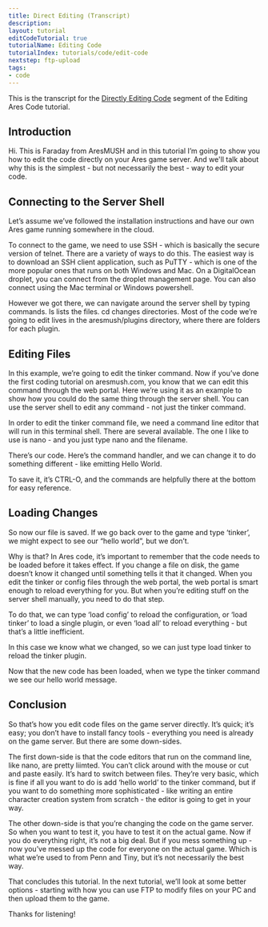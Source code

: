 ```yaml
---
title: Direct Editing (Transcript)
description: 
layout: tutorial
editCodeTutorial: true
tutorialName: Editing Code
tutorialIndex: tutorials/code/edit-code
nextstep: ftp-upload
tags:
- code
---
```


This is the transcript for the [Directly Editing Code](/tutorials/code/edit-code/direct-edit.html)  segment of the Editing Ares Code tutorial.

## Introduction

Hi.  This is Faraday from AresMUSH and in this tutorial I’m going to show you how to edit the code directly on your Ares game server.  And we'll talk about why this is the simplest - but not necessarily the best - way to edit your code.

## Connecting to the Server Shell

Let’s assume we’ve followed the installation instructions and have our own Ares game running somewhere in the cloud.

To connect to the game, we need to use SSH - which is basically the secure version of telnet.  There are a variety of ways to do this.  The easiest way is to download an SSH client application, such as PuTTY - which is one of the more popular ones that runs on both Windows and Mac.  On a DigitalOcean droplet, you can connect from the droplet management page.  You can also connect using the Mac terminal or Windows powershell.

However we got there, we can navigate around the server shell by typing commands.  ls lists the files.  cd changes directories.  Most of the code we’re going to edit lives in the aresmush/plugins directory, where there are folders for each plugin.

## Editing Files

In this example, we’re going to edit the tinker command.  Now if you’ve done the first coding tutorial on aresmush.com, you know that we can edit this command through the web portal.  Here we’re using it as an example to show how you could do the same thing through the server shell.  You can use the server shell to edit any command - not just the tinker command.

In order to edit the tinker command file, we need a command line editor that will run in this terminal shell.  There are several available.  The one I like to use is nano - and you just type nano and the filename.  

There’s our code.  Here’s the command handler, and we can change it to do something different - like emitting Hello World.

To save it, it’s CTRL-O, and the commands are helpfully there at the bottom for easy reference.

## Loading Changes

So now our file is saved.  If we go back over to the game and type ‘tinker’, we might expect to see our “hello world”, but we don’t.

Why is that?    In Ares code, it’s important to remember that the code needs to be loaded before it takes effect.  If you change a file on disk, the game doesn’t know it changed until something tells it that it changed.  When you edit the tinker or config files through the web portal, the web portal is smart enough to reload everything for you.  But when you’re editing stuff on the server shell manually, you need to do that step.

To do that, we can type ‘load config’ to reload the configuration, or ‘load tinker’ to load a single plugin, or even ‘load all’ to reload everything - but that’s a little inefficient.

In this case we know what we changed, so we can just type load tinker to reload the tinker plugin.

Now that the new code has been loaded, when we type the tinker command we see our hello world message.

## Conclusion

So that’s how you edit code files on the game server directly.  It’s quick; it’s easy; you don’t have to install fancy tools - everything you need is already on the game server.  But there are some down-sides.

The first down-side is that the code editors that run on the command line, like nano, are pretty liimted.  You can’t click around with the mouse or cut and paste easily.  It’s hard to switch between files.  They’re very basic, which is fine if all you want to do is add ‘hello world’ to the tinker command, but if you want to do something more sophisticated - like writing an entire character creation system from scratch - the editor is going to get in your way.

The other down-side is that you’re changing the code on the game server.  So when you want to test it, you have to test it on the actual game.  Now if you do everything right, it’s not a big deal.  But if you mess something up - now you’ve messed up the code for everyone on the actual game.  Which is what we’re used to from Penn and Tiny, but it’s not necessarily the best way.

That concludes this tutorial.  In the next tutorial, we’ll look at some better options - starting with how you can use FTP to modify files on your PC and then upload them to the game.

Thanks for listening!
